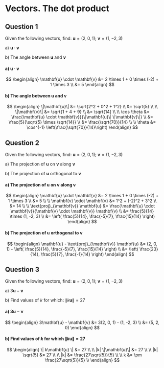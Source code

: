 # Vectors. The dot product

## Question 1

Given the following vectors, find: $\mathbf{u} = (2, 0, 1)$; $\mathbf{v} = (1, -2, 3)$

a) $\mathbf{u} \cdot \mathbf{v}$

b) The angle between $\mathbf{u}$ and $\mathbf{v}$

#### a) $\mathbf{u} \cdot \mathbf{v}$

$$
\begin{align}
\mathbf{u} \cdot \mathbf{v} &= 2 \times 1 + 0 \times (-2) + 1 \times 3 \\
&= 5
\end{align}
$$

#### b) The angle between $\mathbf{u}$ and $\mathbf{v}$

$$
\begin{align}
\|\mathbf{u}\| &= \sqrt{2^2 + 0^2 + 1^2} \\
&= \sqrt{5} \\
\\
\|\mathbf{v}\| &= \sqrt{1 + 4 + 9} \\
&= \sqrt{14} \\
\\
\cos \theta &= \frac{\mathbf{u} \cdot \mathbf{v}}{\|\mathbf{u}\| \|\mathbf{v}\|} \\
&= \frac{5}{\sqrt{5} \times \sqrt{14}} \\
&= \frac{\sqrt{70}}{14} \\
\\
\theta &= \cos^{-1} \left(\frac{\sqrt{70}}{14}\right)
\end{align}
$$

## Question 2

Given the following vectors, find: $\mathbf{u} = (2, 0, 1)$; $\mathbf{v} = (1, -2, 3)$

a) The projection of $\mathbf{u}$ on $\mathbf{v}$ along $\mathbf{v}$

b) The projection of $\mathbf{u}$ orthogonal to $\mathbf{v}$

#### a) The projection of $\mathbf{u}$ on $\mathbf{v}$ along $\mathbf{v}$

$$
\begin{align}
\mathbf{u} \cdot \mathbf{v} &= 2 \times 1 + 0 \times (-2) + 1 \times 3 \\
&= 5 \\
\\
\mathbf{v} \cdot \mathbf{v} &= 1^2 + (-2)^2 + 3^2 \\
&= 14 \\
\\
\text{proj}_{\mathbf{v}} \mathbf{u} &= \frac{\mathbf{u} \cdot \mathbf{v}}{\mathbf{v} \cdot \mathbf{v}} \mathbf{v} \\
&= \frac{5}{14} \times (1, -2, 3) \\
&= \left( \frac{5}{14}, \frac{-5}{7}, \frac{15}{14} \right)
\end{align}
$$

#### b) The projection of $\mathbf{u}$ orthogonal to $\mathbf{v}$

$$
\begin{align}
\mathbf{u} - \text{proj}_{\mathbf{v}} \mathbf{u} &= (2, 0, 1) - \left( \frac{5}{14}, \frac{-5}{7}, \frac{15}{14} \right) \\
&= \left( \frac{23}{14}, \frac{5}{7}, \frac{-1}{14} \right)
\end{align}
$$

## Question 3

Given the following vectors, find: $\mathbf{u} = (2, 0, 1)$; $\mathbf{v} = (1, -2, 3)$

a) $3\mathbf{u} - \mathbf{v}$

b) Find values of $k$ for which: $\| k\mathbf{u} \| = 27$

#### a) $3\mathbf{u} - \mathbf{v}$

$$
\begin{align}
3\mathbf{u} - \mathbf{v} &= 3(2, 0, 1) - (1, -2, 3) \\
&= (5, 2, 0)
\end{align}
$$

#### b) Find values of $k$ for which $\| k\mathbf{u} \| = 27$

$$
\begin{align}
\| k\mathbf{u} \| &= 27 \\
\\
|k| \|\mathbf{u}\| &= 27 \\
\\
|k| \sqrt{5} &= 27 \\
\\
|k| &= \frac{27\sqrt{5}}{5} \\
\\
k &= \pm \frac{27\sqrt{5}}{5} \\
\end{align}
$$
